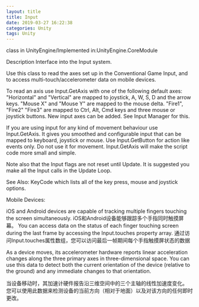 ```yaml
---
layout: title
title: Input
date: 2019-03-27 16:22:38
categories: Unity
tags: Unity
---
```

class in UnityEngine/Implemented in:UnityEngine.CoreModule

<!--more-->

Description
Interface into the Input system.

Use this class to read the axes set up in the Conventional Game Input, and to access multi-touch/accelerometer data on mobile devices.

To read an axis use Input.GetAxis with one of the following default axes: "Horizontal" and "Vertical" are mapped to joystick, A, W, S, D and the arrow keys. "Mouse X" and "Mouse Y" are mapped to the mouse delta. "Fire1", "Fire2" "Fire3" are mapped to Ctrl, Alt, Cmd keys and three mouse or joystick buttons. New input axes can be added. See Input Manager for this.

If you are using input for any kind of movement behaviour use Input.GetAxis. It gives you smoothed and configurable input that can be mapped to keyboard, joystick or mouse. Use Input.GetButton for action like events only. Do not use it for movement. Input.GetAxis will make the script code more small and simple.

Note also that the Input flags are not reset until Update. It is suggested you make all the Input calls in the Update Loop.

See Also: KeyCode which lists all of the key press, mouse and joystick options.

Mobile Devices:

iOS and Android devices are capable of tracking multiple fingers touching the screen simultaneously.
iOS和Android设备能够跟踪多个手指同时触摸屏幕。 You can access data on the status of each finger touching screen during the last frame by accessing the Input.touches property array.
通过访问Input.touches属性数组，您可以访问最后一帧期间每个手指触摸屏状态的数据

As a device moves, its accelerometer hardware reports linear acceleration changes along the three primary axes in three-dimensional space. You can use this data to detect both the current orientation of the device (relative to the ground) and any immediate changes to that orientation.

当设备移动时，其加速计硬件报告沿三维空间中的三个主轴的线性加速度变化。 您可以使用此数据来检测设备的当前方向（相对于地面）以及对该方向的任何即时更改。